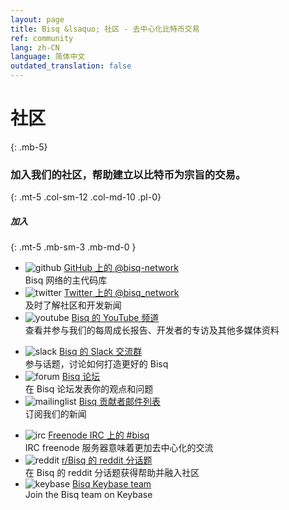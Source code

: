 ```yaml
---
layout: page
title: Bisq &lsaquo; 社区 - 去中心化比特币交易
ref: community
lang: zh-CN
language: 简体中文
outdated_translation: false
---
```

# 社区
{: .mb-5}

### 加入我们的社区，帮助建立以比特币为宗旨的交易。
{: .mt-5 .col-sm-12 .col-md-10 .pl-0}



##### 加入
{: .mt-5 .mb-sm-3 .mb-md-0 }

<div class="row mb-sm-4 mb-md-0">

  <ul class="mt-sm-0 mb-0 mt-md-3 mb-md-5 community-links grey col-sm-12 col-md-4 pr-3">
    <li><img src="/images/community/github.svg" alt="github"> <a href="https://github.com/bisq-network">GitHub 上的 @bisq-network</a><br>Bisq 网络的主代码库</li>
    <li><img src="/images/community/twitter.svg" alt="twitter"> <a href="https://twitter.com/bisq_network">Twitter 上的 @bisq_network</a><br>及时了解社区和开发新闻</li>
    <li><img src="/images/community/youtube.svg" alt="youtube"> <a href="https://www.youtube.com/c/bisq-network">Bisq 的 YouTube 频道</a><br>查看并参与我们的每周成长报告、开发者的专访及其他多媒体资料</li>
  </ul>
  <ul class="mt-sm-0 mb-0 mt-md-3 mb-md-5 community-links grey col-sm-12 col-md-4 pr-3">
    <li><img src="/images/community/slack.svg" alt="slack"> <a href="https://bisq.network/slack-invite">Bisq 的 Slack 交流群</a><br>参与话题，讨论如何打造更好的 Bisq</li>
    <li><img src="/images/community/forum.svg" alt="forum"> <a href="https://bisq.community">Bisq 论坛</a><br>在 Bisq 论坛发表你的观点和问题</li>
    <li><img src="/images/community/mailinglist.svg" alt="mailinglist"> <a href="https://lists.bisq.network/listinfo/bisq-contrib">Bisq 贡献者邮件列表</a><br>订阅我们的新闻</li>
  </ul>
  <ul class="mt-sm-0 mb-0 mt-md-3 mb-md-5 community-links grey col-sm-12 col-md-4 pr-3">
    <li><img src="/images/community/irc.svg" alt="irc"> <a href="https://webchat.freenode.net/?channels=bisq">Freenode IRC 上的 #bisq</a><br>IRC freenode 服务器意味着更加去中心化的交流</li>
    <li><img src="/images/community/reddit.svg" alt="reddit"> <a href="https://www.reddit.com/r/bisq">r/Bisq 的 reddit 分话题</a><br>在 Bisq 的 reddit 分话题获得帮助并融入社区</li>
    <li><img src="/images/community/keybase.svg" alt="keybase"> <a href="https://keybase.io/team/bisq">Bisq Keybase team</a><br>Join the Bisq team on Keybase</li>
  </ul>
</div>
